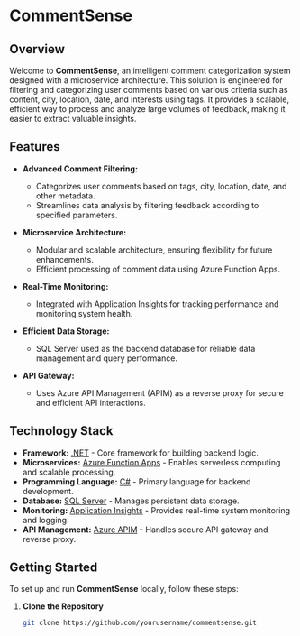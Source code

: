 # CommentSense

## Overview

Welcome to **CommentSense**, an intelligent comment categorization system designed with a microservice architecture. This solution is engineered for filtering and categorizing user comments based on various criteria such as content, city, location, date, and interests using tags. It provides a scalable, efficient way to process and analyze large volumes of feedback, making it easier to extract valuable insights.

## Features

- **Advanced Comment Filtering:**
  - Categorizes user comments based on tags, city, location, date, and other metadata.
  - Streamlines data analysis by filtering feedback according to specified parameters.
  
- **Microservice Architecture:**
  - Modular and scalable architecture, ensuring flexibility for future enhancements.
  - Efficient processing of comment data using Azure Function Apps.

- **Real-Time Monitoring:**
  - Integrated with Application Insights for tracking performance and monitoring system health.

- **Efficient Data Storage:**
  - SQL Server used as the backend database for reliable data management and query performance.

- **API Gateway:**
  - Uses Azure API Management (APIM) as a reverse proxy for secure and efficient API interactions.

## Technology Stack

- **Framework:** [.NET](https://dotnet.microsoft.com/) - Core framework for building backend logic.
- **Microservices:** [Azure Function Apps](https://azure.microsoft.com/en-us/services/functions/) - Enables serverless computing and scalable processing.
- **Programming Language:** [C#](https://docs.microsoft.com/en-us/dotnet/csharp/) - Primary language for backend development.
- **Database:** [SQL Server](https://www.microsoft.com/en-us/sql-server) - Manages persistent data storage.
- **Monitoring:** [Application Insights](https://docs.microsoft.com/en-us/azure/azure-monitor/app/app-insights-overview) - Provides real-time system monitoring and logging.
- **API Management:** [Azure APIM](https://azure.microsoft.com/en-us/services/api-management/) - Handles secure API gateway and reverse proxy.

## Getting Started

To set up and run **CommentSense** locally, follow these steps:

1. **Clone the Repository**

   ```bash
   git clone https://github.com/yourusername/commentsense.git

